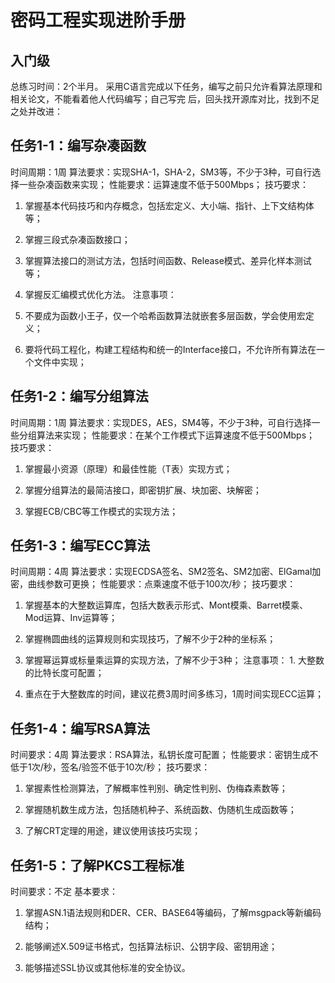 
# 密码工程实现进阶手册

## 入门级

总练习时间：2个半月。 采用C语言完成以下任务，编写之前只允许看算法原理和相关论文，不能看着他人代码编写；自己写完 后，回头找开源库对比，找到不足之处并改进：

## 任务1-1：编写杂凑函数

时间周期：1周 算法要求：实现SHA-1，SHA-2，SM3等，不少于3种，可自行选择一些杂凑函数来实现； 性能要求：运算速度不低于500Mbps； 技巧要求：

1. 掌握基本代码技巧和内存概念，包括宏定义、大小端、指针、上下文结构体等；

2. 掌握三段式杂凑函数接口；

3. 掌握算法接口的测试方法，包括时间函数、Release模式、差异化样本测试等；

4. 掌握反汇编模式优化方法。 注意事项：

1. 不要成为函数小王子，仅一个哈希函数算法就嵌套多层函数，学会使用宏定义；

2. 要将代码工程化，构建工程结构和统一的Interface接口，不允许所有算法在一个文件中实现；

## 任务1-2：编写分组算法

时间周期：1周 算法要求：实现DES，AES，SM4等，不少于3种，可自行选择一些分组算法来实现； 性能要求：在某个工作模式下运算速度不低于500Mbps； 技巧要求：

1. 掌握最小资源（原理）和最佳性能（T表）实现方式；

2. 掌握分组算法的最简洁接口，即密钥扩展、块加密、块解密；

3. 掌握ECB/CBC等工作模式的实现方法；

## 任务1-3：编写ECC算法

时间周期：4周 算法要求：实现ECDSA签名、SM2签名、SM2加密、ElGamal加密，曲线参数可更换； 性能要求：点乘速度不低于100次/秒； 技巧要求：

1. 掌握基本的大整数运算库，包括大数表示形式、Mont模乘、Barret模乘、Mod运算、Inv运算等；

2. 掌握椭圆曲线的运算规则和实现技巧，了解不少于2种的坐标系；

3. 掌握幂运算或标量乘运算的实现方法，了解不少于3种； 注意事项： 1. 大整数的比特长度可配置；

2. 重点在于大整数库的时间，建议花费3周时间多练习，1周时间实现ECC运算；

## 任务1-4：编写RSA算法

时间要求：4周 算法要求：RSA算法，私钥长度可配置； 性能要求：密钥生成不低于1次/秒，签名/验签不低于10次/秒； 技巧要求：

1. 掌握素性检测算法，了解概率性判别、确定性判别、伪梅森素数等；

2. 掌握随机数生成方法，包括随机种子、系统函数、伪随机生成函数等；

3. 了解CRT定理的用途，建议使用该技巧实现；

## 任务1-5：了解PKCS工程标准

时间要求：不定 基本要求：

1. 掌握ASN.1语法规则和DER、CER、BASE64等编码，了解msgpack等新编码结构；

2. 能够阐述X.509证书格式，包括算法标识、公钥字段、密钥用途；

3. 能够描述SSL协议或其他标准的安全协议。